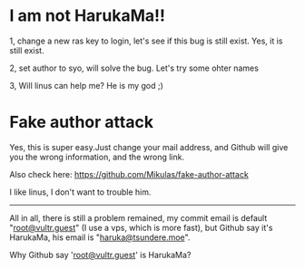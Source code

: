 # I am not HarukaMa!!
1, change a new ras key to login, let's see if this bug is still exist.
Yes, it is still exist.

2, set author to syo, will solve the bug.
Let's try some ohter names

3, Will linus can help me? He is my god ;)

# Fake author attack
Yes, this is super easy.Just change your mail address, and Github will
give you the wrong information, and the wrong link.

Also check here:
https://github.com/Mikulas/fake-author-attack

I like linus, I don't want to trouble him.

---------------------------------------------------------
All in all,
there is still a problem remained, my commit email is default "root@vultr.guest"
(I use a vps, which is more fast), but Github say it's HarukaMa, his email is "haruka@tsundere.moe".

Why Github say 'root@vultr.guest' is HarukaMa?
